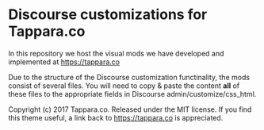 # Discourse customizations for Tappara.co

In this repository we host the visual mods we have developed and implemented at https://tappara.co

Due to the structure of the Discourse customization functinality, the mods consist of several files. You will need to copy & paste the content **all** of these files to the appropriate fields in Discourse admin/customize/css_html.

Copyright (c) 2017 Tappara.co. Released under the MIT license.
If you find this theme useful, a link back to https://tappara.co is appreciated.
